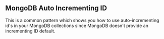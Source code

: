 ## MongoDB Auto Incrementing ID

This is a common pattern which shows you how to use auto-incrementing id's in your MongoDB collections since MongoDB doesn't provide an incrementing ID default.